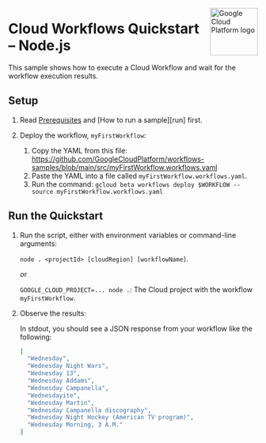 <img src="https://avatars2.githubusercontent.com/u/2810941?v=3&s=96" alt="Google
Cloud Platform logo" title="Google Cloud Platform" align="right" height="96"
width="96"/>

# Cloud Workflows Quickstart – Node.js

This sample shows how to execute a Cloud Workflow and wait for the workflow
execution results.

## Setup

1. Read [Prerequisites][prereq] and [How to run a sample][run] first.

1. Deploy the workflow, `myFirstWorkflow`:

   1. Copy the YAML from this file:
      <https://github.com/GoogleCloudPlatform/workflows-samples/blob/main/src/myFirstWorkflow.workflows.yaml>
   1. Paste the YAML into a file called `myFirstWorkflow.workflows.yaml`.
   1. Run the command: `gcloud beta workflows deploy $WORKFLOW --source
myFirstWorkflow.workflows.yaml`

## Run the Quickstart

1. Run the script, either with environment variables or command-line arguments:

   `node . <projectId> [cloudRegion] [workflowName]`.

   _or_

   `GOOGLE_CLOUD_PROJECT=... node .`: The Cloud project with the workflow
   `myFirstWorkflow`.

1. Observe the results:

   In stdout, you should see a JSON response from your workflow like the
   following:

   ```json
   [
     "Wednesday",
     "Wednesday Night Wars",
     "Wednesday 13",
     "Wednesday Addams",
     "Wednesday Campanella",
     "Wednesdayite",
     "Wednesday Martin",
     "Wednesday Campanella discography",
     "Wednesday Night Hockey (American TV program)",
     "Wednesday Morning, 3 A.M."
   ]
   ```

[prereq]: ../../README.md#setup
